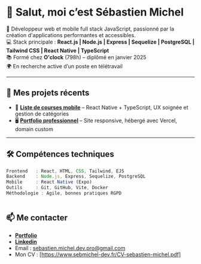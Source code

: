 # 👋 Salut, moi c’est Sébastien Michel

🎯 Développeur web et mobile full stack JavaScript, passionné par la création d'applications performantes et accessibles.  
💻 Stack principale : **React.js | Node.js | Express | Sequelize | PostgreSQL | Tailwind CSS | React Native | TypeScript**  
📚 Formé chez **O'clock** (798h) – diplômé en janvier 2025  
🌍 En recherche active d’un poste en télétravail 

---

## 🚀 Mes projets récents

- 🛒 **[Liste de courses mobile](https://github.com/SebastienMichel57/App_shopping_react_native/tree/main)** – React Native + TypeScript, UX soignée et gestion de catégories
- 🖥️ **[Portfolio professionnel](https://sebmichel-dev.fr)** – Site responsive, hébergé avec Vercel, domain custom


---

## 🛠️ Compétences techniques

```js
Frontend   : React, HTML, CSS, Tailwind, EJS
Backend    : Node.js, Express, Sequelize, PostgreSQL
Mobile     : React Native (Expo)
Outils     : Git, GitHub, Vite, Docker
Méthodologie : Agile, bonnes pratiques RGPD



```
## 📫 Me contacter
- **[Portfolio](https://sebmichel-dev.fr)**
- **[Linkedin](https://www.linkedin.com/in/smichel5789)**
- Email : [sebastien.michel.dev.pro@gmail.com](mailto:sebastien.michel.dev.pro@gmail.com?subject=Contact%20depuis%20GitHub&body=Bonjour%20Sébastien%2C%20je%20souhaite%20vous%20contacter%20à%20propos...)
- Mon CV : [https://www.sebmichel-dev.fr/CV-sebastien-michel.pdf]


